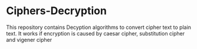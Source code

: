 # Ciphers-Decryption
This repository contains Decyption algorithms to convert cipher text to plain text. It works if encryption is caused by caesar cipher, substitution cipher and vigener cipher
